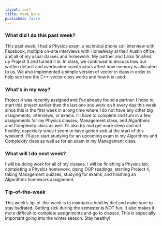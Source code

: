 ```yaml
---
layout: post
title: Week Nine
published: false
---
```


### What did I do this past week?
This past week, I had a Physics exam, a technical phone call interview with Facebook, multiple on-site interviews with HomeAway at their Austin office, and all of my usual classes and homework. My partner and I also finished up Project 3 and turned it in. In class, we continued to discuss how our written default and overloaded constructors affect how memory is allocated to us. We also implemented a simple version of vector in class in order to help see how the C++ vector class works and how it is used.

### What's in my way?
Project 4 was recently assigned and I’ve already found a partner. I hope to start this project earlier than the last one and work on it every day this week since this is the first week in a long time where I do not have any other big assignments, interviews, or exams. I’ll have to complete and turn in a few assignments for my Physics classes, Management class, and Algorithms and Complexity class as well. I’ll also try and get more sleep and eat healthy, especially since I seem to have gotten sick at the start of this weekend. I’ll also start studying for an upcoming exam in my Algorithms and Complexity class as well as for an exam in my Management class.

### What will I do next week?
I will be doing work for all of my classes. I will be finishing a Physics lab, completing a Physics homework, doing OOP readings, starting Project 4, taking Management quizzes, studying for exams, and finishing an Algorithms homework assignment.

### Tip-of-the-week
This week’s tip-of-the-week is to maintain a healthy diet and make sure to stay hydrated. Getting sick during the semester is NOT fun. It also makes it more difficult to complete assignments and go to classes. This is especially important going into the winter season. Stay healthy!
